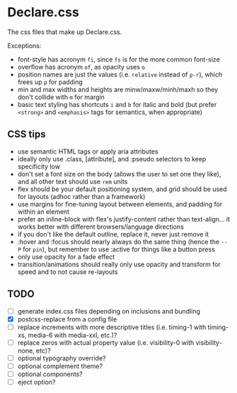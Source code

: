 # Declare.css

The css files that make up Declare.css.

Exceptions:
- font-style has acronym `fi`, since `fs` is for the more common font-size
- overflow has acronym `of`, as opacity uses `o`
- position names are just the values (i.e. `relative` instead of `p-r`), which frees up `p` for padding
- min and max widths and heights are minw/maxw/minh/maxh so they don't collide with `m` for margin
- basic text styling has shortcuts `i` and `b` for italic and bold (but prefer `<strong>` and `<emphasis>` tags for semantics, when appropriate)

## CSS tips

- use semantic HTML tags or apply aria attributes
- ideally only use .class, [attribute], and :pseudo selectors to keep specificity low
- don't set a font size on the body (allows the user to set one they like), and all other text should use `rem` units
- flex should be your default positioning system, and grid should be used for layouts (adhoc rather than a framework)
- use margins for fine-tuning layout between elements, and padding for within an element
- prefer an inline-block with flex's justify-content rather than text-align... it works better with different browsers/language directions
- if you don't like the default outline, replace it, never just remove it
- :hover and :focus should nearly always do the same thing (hence the `--P` for `pin`), but remember to use :active for things like a button press
- only use opacity for a fade effect
- transition/animations should really only use opacity and transform for speed and to not cause re-layouts

## TODO

- [ ] generate index.css files depending on inclusions and bundling
- [x] postcss-replace from a config file
- [ ] replace increments with more descriptive titles (i.e. timing-1 with timing-xs, media-6 with media-xxl, etc.)?
- [ ] replace zeros with actual property value (i.e. visibility-0 with visibility-none, etc)?
- [ ] optional typography override?
- [ ] optional complement theme?
- [ ] optional components?
- [ ] eject option?